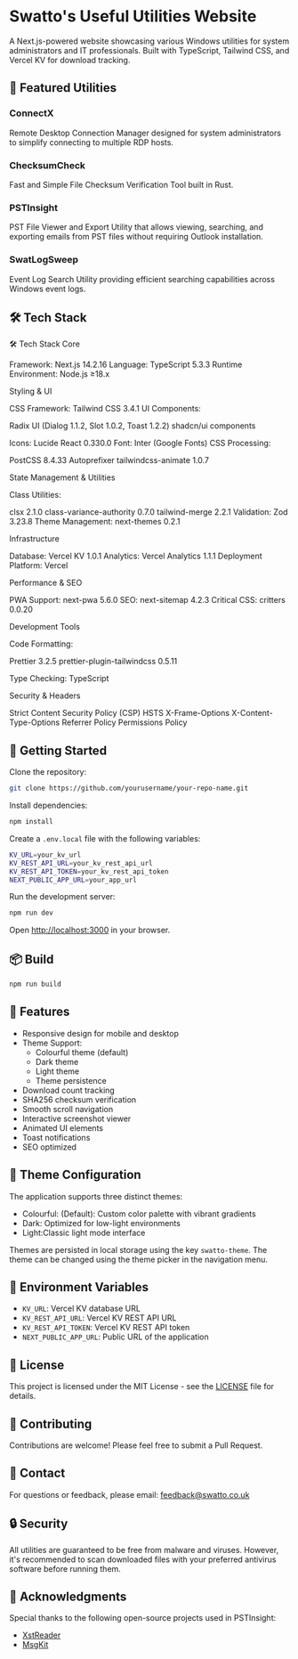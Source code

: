 # Swatto's Useful Utilities Website

A Next.js-powered website showcasing various Windows utilities for system administrators and IT professionals. Built with TypeScript, Tailwind CSS, and Vercel KV for download tracking.

## 🚀 Featured Utilities

### ConnectX

Remote Desktop Connection Manager designed for system administrators to simplify connecting to multiple RDP hosts.

### ChecksumCheck

Fast and Simple File Checksum Verification Tool built in Rust.

### PSTInsight

PST File Viewer and Export Utility that allows viewing, searching, and exporting emails from PST files without requiring Outlook installation.

### SwatLogSweep

Event Log Search Utility providing efficient searching capabilities across Windows event logs.

## 🛠 Tech Stack

🛠 Tech Stack
Core

Framework: Next.js 14.2.16
Language: TypeScript 5.3.3
Runtime Environment: Node.js ≥18.x

Styling & UI

CSS Framework: Tailwind CSS 3.4.1
UI Components:

Radix UI (Dialog 1.1.2, Slot 1.0.2, Toast 1.2.2)
shadcn/ui components

Icons: Lucide React 0.330.0
Font: Inter (Google Fonts)
CSS Processing:

PostCSS 8.4.33
Autoprefixer
tailwindcss-animate 1.0.7

State Management & Utilities

Class Utilities:

clsx 2.1.0
class-variance-authority 0.7.0
tailwind-merge 2.2.1
Validation: Zod 3.23.8
Theme Management: next-themes 0.2.1

Infrastructure

Database: Vercel KV 1.0.1
Analytics: Vercel Analytics 1.1.1
Deployment Platform: Vercel

Performance & SEO

PWA Support: next-pwa 5.6.0
SEO: next-sitemap 4.2.3
Critical CSS: critters 0.0.20

Development Tools

Code Formatting:

Prettier 3.2.5
prettier-plugin-tailwindcss 0.5.11

Type Checking: TypeScript

Security & Headers

Strict Content Security Policy (CSP)
HSTS
X-Frame-Options
X-Content-Type-Options
Referrer Policy
Permissions Policy

## 🚀 Getting Started

Clone the repository:

```bash
git clone https://github.com/yourusername/your-repo-name.git
```

Install dependencies:

```bash
npm install
```

Create a `.env.local` file with the following variables:

```bash
KV_URL=your_kv_url
KV_REST_API_URL=your_kv_rest_api_url
KV_REST_API_TOKEN=your_kv_rest_api_token
NEXT_PUBLIC_APP_URL=your_app_url
```

Run the development server:

```bash
npm run dev
```

Open [http://localhost:3000](http://localhost:3000) in your browser.

## 📦 Build

```bash
npm run build
```

## 🧪 Features

- Responsive design for mobile and desktop
- Theme Support:
  - Colourful theme (default)
  - Dark theme
  - Light theme
  - Theme persistence
- Download count tracking
- SHA256 checksum verification
- Smooth scroll navigation
- Interactive screenshot viewer
- Animated UI elements
- Toast notifications
- SEO optimized

## 🎨 Theme Configuration

The application supports three distinct themes:

- Colourful: (Default): Custom color palette with vibrant gradients
- Dark: Optimized for low-light environments
- Light:Classic light mode interface

Themes are persisted in local storage using the key `swatto-theme`. The theme can be changed using the theme picker in the navigation menu.

## 🔑 Environment Variables

- `KV_URL`: Vercel KV database URL
- `KV_REST_API_URL`: Vercel KV REST API URL
- `KV_REST_API_TOKEN`: Vercel KV REST API token
- `NEXT_PUBLIC_APP_URL`: Public URL of the application

## 📄 License

This project is licensed under the MIT License - see the [LICENSE](LICENSE) file for details.

## 🤝 Contributing

Contributions are welcome! Please feel free to submit a Pull Request.

## 📧 Contact

For questions or feedback, please email: <feedback@swatto.co.uk>

## 🔒 Security

All utilities are guaranteed to be free from malware and viruses. However, it's recommended to scan downloaded files with your preferred antivirus software before running them.

## 🌟 Acknowledgments

Special thanks to the following open-source projects used in PSTInsight:

- [XstReader](https://github.com/iluvadev/XstReader)
- [MsgKit](https://github.com/Sicos1977/MsgKit)
